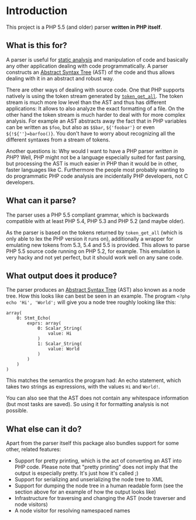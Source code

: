 Introduction
============

This project is a PHP 5.5 (and older) parser **written in PHP itself**.

What is this for?
-----------------

A parser is useful for [static analysis][0] and manipulation of code and basically any other
application dealing with code programmatically. A parser constructs an [Abstract Syntax Tree][1]
(AST) of the code and thus allows dealing with it in an abstract and robust way.

There are other ways of dealing with source code. One that PHP supports natively is using the
token stream generated by [`token_get_all`][2]. The token stream is much more low level than
the AST and thus has different applications: It allows to also analyze the exact formatting of
a file. On the other hand the token stream is much harder to deal with for more complex analysis.
For example an AST abstracts away the fact that in PHP variables can be written as `$foo`, but also
as `$$bar`, `${'foobar'}` or even `${!${''}=barfoo()}`. You don't have to worry about recognizing
all the different syntaxes from a stream of tokens.

Another questions is: Why would I want to have a PHP parser *written in PHP*? Well, PHP might not be
a language especially suited for fast parsing, but processing the AST is much easier in PHP than it
would be in other, faster languages like C. Furthermore the people most probably wanting to do
programmatic PHP code analysis are incidentally PHP developers, not C developers.

What can it parse?
------------------

The parser uses a PHP 5.5 compliant grammar, which is backwards compatible with at least PHP 5.4, PHP 5.3
and PHP 5.2 (and maybe older).

As the parser is based on the tokens returned by `token_get_all` (which is only able to lex the PHP
version it runs on), additionally a wrapper for emulating new tokens from 5.3, 5.4 and 5.5 is provided. This
allows to parse PHP 5.5 source code running on PHP 5.2, for example. This emulation is very hacky and not
yet perfect, but it should work well on any sane code.

What output does it produce?
----------------------------

The parser produces an [Abstract Syntax Tree][1] (AST) also known as a node tree. How this looks like
can best be seen in an example. The program `<?php echo 'Hi', 'World';` will give you a node tree
roughly looking like this:

```
array(
    0: Stmt_Echo(
        exprs: array(
            0: Scalar_String(
                value: Hi
            )
            1: Scalar_String(
                value: World
            )
        )
    )
)
```

This matches the semantics the program had: An echo statement, which takes two strings as expressions,
with the values `Hi` and `World!`.

You can also see that the AST does not contain any whitespace information (but most tasks are saved).
So using it for formatting analysis is not possible.

What else can it do?
--------------------

Apart from the parser itself this package also bundles support for some other, related features:

 * Support for pretty printing, which is the act of converting an AST into PHP code. Please note
   that "pretty printing" does not imply that the output is especially pretty. It's just how it's
   called ;)
 * Support for serializing and unserializing the node tree to XML
 * Support for dumping the node tree in a human readable form (see the section above for an
   example of how the output looks like)
 * Infrastructure for traversing and changing the AST (node traverser and node visitors)
 * A node visitor for resolving namespaced names

 [0]: http://en.wikipedia.org/wiki/Static_program_analysis
 [1]: http://en.wikipedia.org/wiki/Abstract_syntax_tree
 [2]: http://php.net/token_get_all